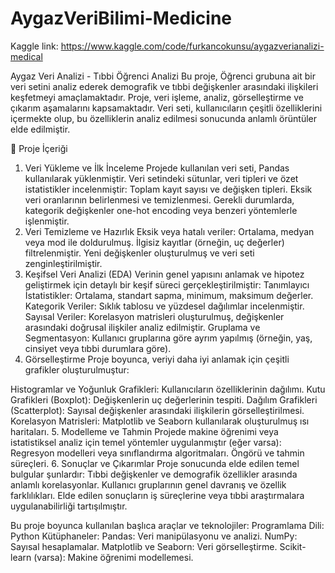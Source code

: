 # AygazVeriBilimi-Medicine

Kaggle link: https://www.kaggle.com/code/furkancokunsu/aygazverianalizi-medical

Aygaz Veri Analizi - Tıbbi Öğrenci Analizi
Bu proje, Öğrenci grubuna ait bir veri setini analiz ederek demografik ve tıbbi değişkenler arasındaki ilişkileri keşfetmeyi amaçlamaktadır. Proje, veri işleme, analiz, görselleştirme ve çıkarım aşamalarını kapsamaktadır. Veri seti, kullanıcıların çeşitli özelliklerini içermekte olup, bu özelliklerin analiz edilmesi sonucunda anlamlı örüntüler elde edilmiştir.

📁 Proje İçeriği
1. Veri Yükleme ve İlk İnceleme
Projede kullanılan veri seti, Pandas kullanılarak yüklenmiştir.
Veri setindeki sütunlar, veri tipleri ve özet istatistikler incelenmiştir:
Toplam kayıt sayısı ve değişken tipleri.
Eksik veri oranlarının belirlenmesi ve temizlenmesi.
Gerekli durumlarda, kategorik değişkenler one-hot encoding veya benzeri yöntemlerle işlenmiştir.
2. Veri Temizleme ve Hazırlık
Eksik veya hatalı veriler:
Ortalama, medyan veya mod ile doldurulmuş.
İlgisiz kayıtlar (örneğin, uç değerler) filtrelenmiştir.
Yeni değişkenler oluşturulmuş ve veri seti zenginleştirilmiştir.
3. Keşifsel Veri Analizi (EDA)
Verinin genel yapısını anlamak ve hipotez geliştirmek için detaylı bir keşif süreci gerçekleştirilmiştir:
Tanımlayıcı İstatistikler:
Ortalama, standart sapma, minimum, maksimum değerler.
Kategorik Veriler:
Sıklık tablosu ve yüzdesel dağılımlar incelenmiştir.
Sayısal Veriler:
Korelasyon matrisleri oluşturulmuş, değişkenler arasındaki doğrusal ilişkiler analiz edilmiştir.
Gruplama ve Segmentasyon:
Kullanıcı gruplarına göre ayrım yapılmış (örneğin, yaş, cinsiyet veya tıbbi durumlara göre).
4. Görselleştirme
Proje boyunca, veriyi daha iyi anlamak için çeşitli grafikler oluşturulmuştur:

Histogramlar ve Yoğunluk Grafikleri:
Kullanıcıların özelliklerinin dağılımı.
Kutu Grafikleri (Boxplot):
Değişkenlerin uç değerlerinin tespiti.
Dağılım Grafikleri (Scatterplot):
Sayısal değişkenler arasındaki ilişkilerin görselleştirilmesi.
Korelasyon Matrisleri:
Matplotlib ve Seaborn kullanılarak oluşturulmuş ısı haritaları.
5. Modelleme ve Tahmin
Projede makine öğrenimi veya istatistiksel analiz için temel yöntemler uygulanmıştır (eğer varsa):
Regresyon modelleri veya sınıflandırma algoritmaları.
Öngörü ve tahmin süreçleri.
6. Sonuçlar ve Çıkarımlar
Proje sonucunda elde edilen temel bulgular şunlardır:
Tıbbi değişkenler ve demografik özellikler arasında anlamlı korelasyonlar.
Kullanıcı gruplarının genel davranış ve özellik farklılıkları.
Elde edilen sonuçların iş süreçlerine veya tıbbi araştırmalara uygulanabilirliği tartışılmıştır.

Bu proje boyunca kullanılan başlıca araçlar ve teknolojiler:
Programlama Dili: Python
Kütüphaneler:
Pandas: Veri manipülasyonu ve analizi.
NumPy: Sayısal hesaplamalar.
Matplotlib ve Seaborn: Veri görselleştirme.
Scikit-learn (varsa): Makine öğrenimi modellemesi.
